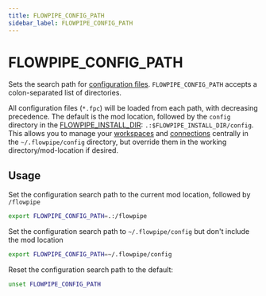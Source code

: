 ```yaml
---
title: FLOWPIPE_CONFIG_PATH
sidebar_label: FLOWPIPE_CONFIG_PATH
---
```


# FLOWPIPE_CONFIG_PATH

 Sets the search path for [configuration files](/docs/reference/config-files).  `FLOWPIPE_CONFIG_PATH` accepts a colon-separated list of directories.  
 
 All configuration files (`*.fpc`) will be loaded from each path, with decreasing precedence.  The default is the mod location, followed by the `config` directory in the [FLOWPIPE_INSTALL_DIR](/docs/reference/env-vars/flowpipe_install_dir): `.:$FLOWPIPE_INSTALL_DIR/config`.  This allows you to manage your [workspaces](/docs/reference/config-files/workspace) and [connections](/docs/reference/config-files/connection) centrally in the `~/.flowpipe/config` directory, but override them in the working directory/mod-location if desired.


## Usage

Set the configuration search path to the current mod location, followed by `/flowpipe`
```bash
export FLOWPIPE_CONFIG_PATH=.:/flowpipe
```

Set the configuration search path to `~/.flowpipe/config` but don't include the mod location
```bash
export FLOWPIPE_CONFIG_PATH=~/.flowpipe/config
```

Reset the configuration search path to the default:
```bash
unset FLOWPIPE_CONFIG_PATH
```